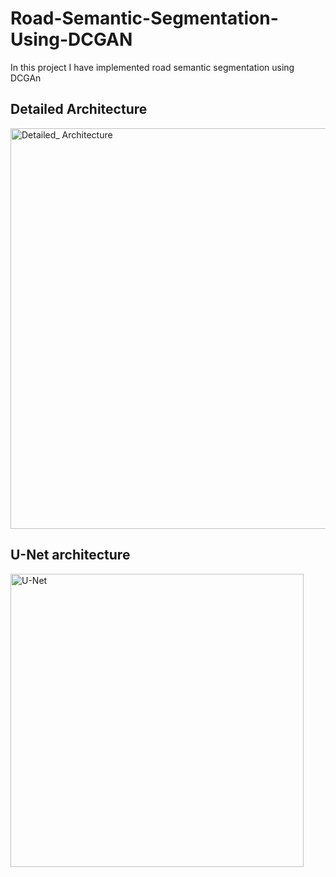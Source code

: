 # Road-Semantic-Segmentation-Using-DCGAN
In this project I have implemented road semantic segmentation using DCGAn 
## Detailed Architecture
<img width="641" alt="Detailed_ Architecture" src="https://user-images.githubusercontent.com/97391448/187149745-268261ae-0b2d-4458-9c54-c01695eaab2c.PNG">

## U-Net architecture
<img width="469" alt="U-Net" src="https://user-images.githubusercontent.com/97391448/187149928-284e73b9-b3d6-4bf3-aa2c-e2ed192241ae.PNG">
